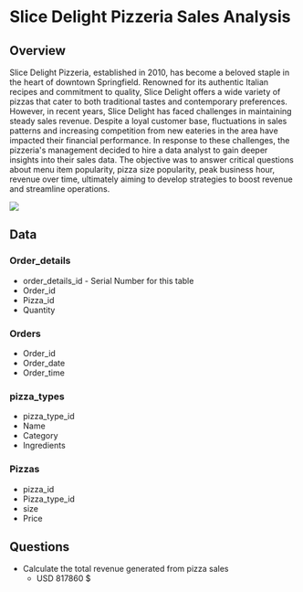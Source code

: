 # Slice Delight Pizzeria Sales Analysis
## Overview
Slice Delight Pizzeria, established in 2010, has become a beloved staple in the heart of downtown Springfield. Renowned for its authentic Italian recipes and commitment to quality, Slice Delight offers a wide variety of pizzas that cater to both traditional tastes and contemporary preferences. However, in recent years, Slice Delight has faced challenges in maintaining steady sales revenue. Despite a loyal customer base, fluctuations in sales patterns and increasing competition from new eateries in the area have impacted their financial performance. In response to these challenges, the pizzeria's management decided to hire a data analyst to gain deeper insights into their sales data. The objective was to answer critical questions about menu item popularity, pizza size popularity, peak business hour, revenue over time, ultimately aiming to develop strategies to boost revenue and streamline operations.

![](https://cdn.dribbble.com/userupload/11076074/file/original-e2d24af777a1779a4428d99f2b18e509.png)

## Data
### Order_details
+ order_details_id - Serial Number for this table
+ Order_id 
+ Pizza_id
+ Quantity

### Orders
+ Order_id
+ Order_date
+ Order_time

### pizza_types
+ pizza_type_id
+ Name
+ Category
+ Ingredients

### Pizzas
+ pizza_id
+ Pizza_type_id
+ size
+ Price

## Questions 
+ Calculate the total revenue generated from pizza sales
  + USD 817860 $
